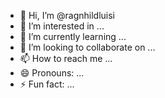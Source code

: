 - 👋 Hi, I’m @ragnhildluisi
- 👀 I’m interested in ...
- 🌱 I’m currently learning ...
- 💞️ I’m looking to collaborate on ...
- 📫 How to reach me ...
- 😄 Pronouns: ...
- ⚡ Fun fact: ...

<!---
ragnhildluisi/ragnhildluisi is a ✨ special ✨ repository because its `README.md` (this file) appears on your GitHub profile.
You can click the Preview link to take a look at your changes.
--->
